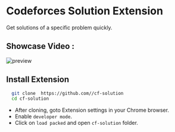 
# Codeforces Solution Extension
Get solutions of a specific problem quickly.



## Showcase Video :
![preview](preview.gif)

## Install Extension

```bash
  git clone  https://github.com//cf-solution
  cd cf-solution
```

- After cloning, goto Extension settings in your Chrome browser.
- Enable `developer mode`.
- Click on `load packed` and open `cf-solution` folder.



